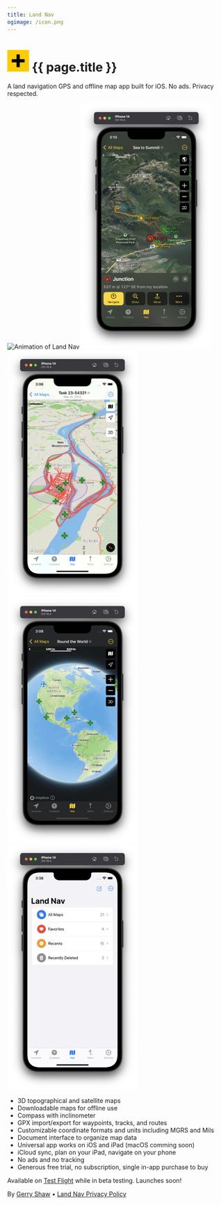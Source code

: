 ```yaml
---
title: Land Nav
ogimage: /icon.png
---
```


# <img alt="Land Nav app icon" src="icon.png" width="50px"> {{ page.title }}

A land navigation GPS and offline map app built for iOS. No ads. Privacy respected.

<img alt="Animation of Land Nav" src="screenshots/00.gif" width="296px">
<img alt="Screenshot of Land Nav" src="screenshots/01.png" width="300px">
<img alt="Screenshot of Land Nav" src="screenshots/02.png" width="300px">
<img alt="Screenshot of Land Nav" src="screenshots/03.png" width="300px">
<img alt="Screenshot of Land Nav" src="screenshots/05.png" width="300px">

- 3D topographical and satellite maps
- Downloadable maps for offline use
- Compass with inclinometer
- GPX import/export for waypoints, tracks, and routes
- Customizable coordinate formats and units including MGRS and Mils
- Document interface to organize map data
- Universal app works on iOS and iPad (macOS comming soon)
- iCloud sync, plan on your iPad, navigate on your phone
- No ads and no tracking
- Generous free trial, no subscription, single in-app purchase to buy

Available on [Test Flight](https://testflight.apple.com/join/H0KyC9eP) while in beta testing. Launches soon!

<!--
<a href="https://apps.apple.com/us/app/birds-near-me/id918377574?itsct=apps_box_badge&amp;itscg=30200" style="display: inline-block; overflow: hidden; border-radius: 13px; width: 250px; height: 83px;"><img src="https://tools.applemediaservices.com/api/badges/download-on-the-app-store/black/en-us?size=250x83&amp;releaseDate=1412812800?h=5677661d9ae4c8ba256daa38c3ae4807" alt="Download on the App Store" style="border-radius: 13px; width: 250px; height: 83px;"></a>
-->

By [Gerry Shaw](https://gshaw.ca) • [Land Nav Privacy Policy](/privacy)
